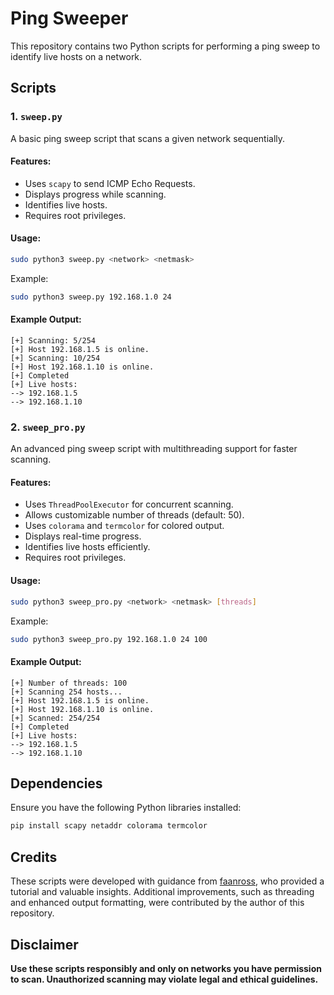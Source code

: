 # Ping Sweeper

This repository contains two Python scripts for performing a ping sweep to identify live hosts on a network.

## Scripts

### 1. `sweep.py`

A basic ping sweep script that scans a given network sequentially.

#### Features:

- Uses `scapy` to send ICMP Echo Requests.
- Displays progress while scanning.
- Identifies live hosts.
- Requires root privileges.

#### Usage:

```sh
sudo python3 sweep.py <network> <netmask>
```

Example:

```sh
sudo python3 sweep.py 192.168.1.0 24
```

#### Example Output:

```
[+] Scanning: 5/254
[+] Host 192.168.1.5 is online.
[+] Scanning: 10/254
[+] Host 192.168.1.10 is online.
[+] Completed
[+] Live hosts:
--> 192.168.1.5
--> 192.168.1.10
```

### 2. `sweep_pro.py`

An advanced ping sweep script with multithreading support for faster scanning.

#### Features:

- Uses `ThreadPoolExecutor` for concurrent scanning.
- Allows customizable number of threads (default: 50).
- Uses `colorama` and `termcolor` for colored output.
- Displays real-time progress.
- Identifies live hosts efficiently.
- Requires root privileges.

#### Usage:

```sh
sudo python3 sweep_pro.py <network> <netmask> [threads]
```

Example:

```sh
sudo python3 sweep_pro.py 192.168.1.0 24 100
```

#### Example Output:

```
[+] Number of threads: 100
[+] Scanning 254 hosts...
[+] Host 192.168.1.5 is online.
[+] Host 192.168.1.10 is online.
[+] Scanned: 254/254
[+] Completed
[+] Live hosts:
--> 192.168.1.5
--> 192.168.1.10
```

## Dependencies

Ensure you have the following Python libraries installed:

```sh
pip install scapy netaddr colorama termcolor
```

## Credits

These scripts were developed with guidance from [faanross](https://github.com/faanross), who provided a tutorial and valuable insights. Additional improvements, such as threading and enhanced output formatting, were contributed by the author of this repository.

## Disclaimer

**Use these scripts responsibly and only on networks you have permission to scan. Unauthorized scanning may violate legal and ethical guidelines.**
